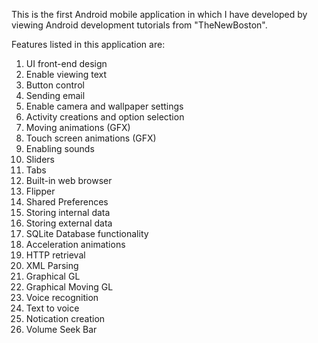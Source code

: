 This is the first Android mobile application in which I have developed by viewing Android development tutorials from "TheNewBoston".

Features listed in this application are:
1. UI front-end design
2. Enable viewing text
3. Button control
4. Sending email
5. Enable camera and wallpaper settings
6. Activity creations and option selection
7. Moving animations (GFX)
8. Touch screen animations (GFX)
9. Enabling sounds
10. Sliders
11. Tabs
12. Built-in web browser
13. Flipper
14. Shared Preferences
15. Storing internal data
16. Storing external data
17. SQLite Database functionality
18. Acceleration animations
19. HTTP retrieval
20. XML Parsing
21. Graphical GL
22. Graphical Moving GL
23. Voice recognition
24. Text to voice
25. Notication creation
26. Volume Seek Bar
